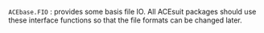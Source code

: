 `ACEbase.FIO` : provides some basis file IO. All ACEsuit  packages should use these interface functions so that the file formats can be changed later. 
